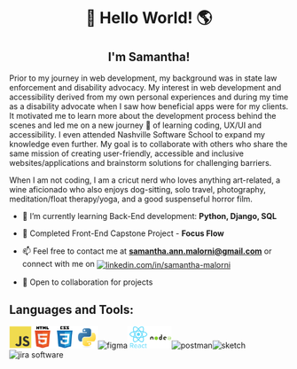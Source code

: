 
<h1 align="center">👋 Hello World! 🌎</h1>
<h2 align="center"> I'm Samantha!</h2>

<p>Prior to my journey in web development, my background was in state law enforcement and disability advocacy. My interest in web development and accessibility derived from my own personal experiences and during my time as a disability advocate when I saw how beneficial apps were for my clients. It motivated me to learn more about the development process behind the scenes and led me on a new journey 🚀 of learning coding, UX/UI and accessibility. I even attended Nashville Software School to expand my knowledge even further. My goal is to collaborate with others who share the same mission of creating user-friendly, accessible and inclusive websites/applications and brainstorm solutions for challenging barriers.</p>

<p>When I am not coding, I am a cricut nerd who loves anything art-related, a wine aficionado who also enjoys dog-sitting, solo travel, photography, meditation/float therapy/yoga, and a good suspenseful horror film. </p>

* 🧠 I’m currently learning Back-End development: **Python, Django, SQL**

* 🏁 Completed Front-End Capstone Project - **Focus Flow**

* 📫 Feel free to contact me at **samantha.ann.malorni@gmail.com** or connect with me on <a href="https://linkedin.com/in/linkedin.com/in/samantha-malorni" target="blank"><img align="center" src="https://raw.githubusercontent.com/rahuldkjain/github-profile-readme-generator/master/src/images/icons/Social/linked-in-alt.svg" alt="linkedin.com/in/samantha-malorni" height="30" width="40" /></a>

* 💭 Open to collaboration for projects

<h2 align="left">Languages and Tools:</h2>
<p align="left"><img src="https://raw.githubusercontent.com/devicons/devicon/master/icons/javascript/javascript-original.svg" alt="javascript" width="40" height="40"/><img src="https://raw.githubusercontent.com/devicons/devicon/master/icons/html5/html5-original-wordmark.svg" alt="html5" width="40" height="40"/><img src="https://raw.githubusercontent.com/devicons/devicon/master/icons/css3/css3-original-wordmark.svg" alt="css3" width="40" height="40"/><img src="https://raw.githubusercontent.com/devicons/devicon/master/icons/python/python-original.svg" alt="python" width="40" height="40"/><img src="https://www.vectorlogo.zone/logos/figma/figma-icon.svg" alt="figma" width="40" height="40"/><img src="https://raw.githubusercontent.com/devicons/devicon/master/icons/react/react-original-wordmark.svg" alt="react" width="40" height="40"/><img src="https://raw.githubusercontent.com/devicons/devicon/master/icons/nodejs/nodejs-original-wordmark.svg" alt="nodejs" width="40" height="40"/><img src="https://www.vectorlogo.zone/logos/getpostman/getpostman-icon.svg" alt="postman" width="40" height="40"/><img src="https://www.vectorlogo.zone/logos/sketchapp/sketchapp-icon.svg" alt="sketch" width="40" height="40"/><img src="https://www.vectorlogo.zone/logos/atlassian_jira/atlassian_jira-icon.svg" alt="jira software" width="40" height="40"/></p>